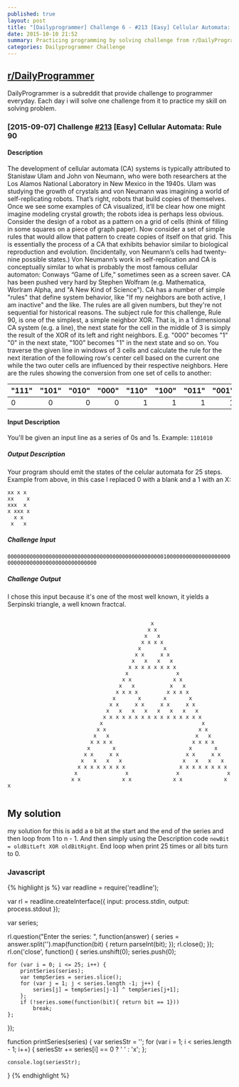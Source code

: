 ```yaml
---
published: true
layout: post
title: "[Dailyprogrammer] Challenge 6 - #213 [Easy] Cellular Automata: Rule 90"
date: 2015-10-10 21:52
summary: Practicing programming by solving challenge from r/DailyProgrammer
categories: Dailyprogrammer Challenge
---
```


## [r/DailyProgrammer](https://www.reddit.com/r/DailyProgrammer)

DailyProgrammer is a subreddit that provide challenge to programmer everyday. Each day i will solve one challenge from it to practice my skill on solving problem. 

### [2015-09-07] Challenge [#213](https://www.reddit.com/r/dailyprogrammer/comments/3jz8tt/20150907_challenge_213_easy_cellular_automata/) [Easy] Cellular Automata: Rule 90

#### Description

The development of cellular automata (CA) systems is typically attributed to Stanisław Ulam and John von Neumann, who were both researchers at the Los Alamos National Laboratory in New Mexico in the 1940s. Ulam was studying the growth of crystals and von Neumann was imagining a world of self-replicating robots. That’s right, robots that build copies of themselves. Once we see some examples of CA visualized, it’ll be clear how one might imagine modeling crystal growth; the robots idea is perhaps less obvious. Consider the design of a robot as a pattern on a grid of cells (think of filling in some squares on a piece of graph paper). Now consider a set of simple rules that would allow that pattern to create copies of itself on that grid. This is essentially the process of a CA that exhibits behavior similar to biological reproduction and evolution. (Incidentally, von Neumann’s cells had twenty-nine possible states.) Von Neumann’s work in self-replication and CA is conceptually similar to what is probably the most famous cellular automaton: Conways “Game of Life,” sometimes seen as a screen saver. CA has been pushed very hard by Stephen Wolfram (e.g. Mathematica, Worlram Alpha, and "A New Kind of Science").
CA has a number of simple "rules" that define system behavior, like "If my neighbors are both active, I am inactive" and the like. The rules are all given numbers, but they're not sequential for historical reasons.
The subject rule for this challenge, Rule 90, is one of the simplest, a simple neighbor XOR. That is, in a 1 dimensional CA system (e.g. a line), the next state for the cell in the middle of 3 is simply the result of the XOR of its left and right neighbors. E.g. "000" becomes "1" "0" in the next state, "100" becomes "1" in the next state and so on. You traverse the given line in windows of 3 cells and calculate the rule for the next iteration of the following row's center cell based on the current one while the two outer cells are influenced by their respective neighbors. Here are the rules showing the conversion from one set of cells to another:

| "111" | "101" | "010" | "000" | "110" | "100" | "011" | "001" |
|:------|:-----:|------:|------:|------:|------:|------:|------:|
|   0   |   0   |   0   |   0   |   1   |   1   |   1   |   1   |

#### Input Description

You'll be given an input line as a series of 0s and 1s. Example:
`1101010`

##### Output Description

Your program should emit the states of the celular automata for 25 steps. Example from above, in this case I replaced 0 with a blank and a 1 with an X:

~~~~
xx x x
xx    x
xxx  x
x xxx x
  x x
 x   x
~~~~

##### Challenge Input

`00000000000000000000000000000000000000000000000001000000000000000000000000000000000000000000000000`

##### Challenge Output

I chose this input because it's one of the most well known, it yields a Serpinski triangle, a well known fractcal.

~~~~~

                                             x
                                            x x
                                           x   x
                                          x x x x
                                         x       x
                                        x x     x x
                                       x   x   x   x
                                      x x x x x x x x
                                     x               x
                                    x x             x x
                                   x   x           x   x
                                  x x x x         x x x x
                                 x       x       x       x
                                x x     x x     x x     x x
                               x   x   x   x   x   x   x   x
                              x x x x x x x x x x x x x x x x
                             x                               x
                            x x                             x x
                           x   x                           x   x
                          x x x x                         x x x x
                         x       x                       x       x
                        x x     x x                     x x     x x
                       x   x   x   x                   x   x   x   x
                      x x x x x x x x                 x x x x x x x x
                     x               x               x               x
                    x x             x x             x x             x x
                    
~~~~~

## My solution

my solution for this is add a `0` bit at the start and the end of the series and then loop from 1 to n - 1. And then 
simply using the Description code `newBit = oldBitLeft XOR oldBitRight`. End loop when print 25 times or all bits turn to 0.

### Javascript

{% highlight js %}
var readline = require('readline');

var rl = readline.createInterface({
  input: process.stdin,
  output: process.stdout
});

var series;

rl.question("Enter the series: ", function(answer) {
  series = answer.split('').map(function(bit) {
      return parseInt(bit);
  });
  rl.close();
});
rl.on('close', function() {
    series.unshift(0);
    series.push(0);

    for (var i = 0; i <= 25; i++) {
        printSeries(series);
        var tempSeries = series.slice();
        for (var j = 1; j < series.length -1; j++) {
            series[j] = tempSeries[j-1] ^ tempSeries[j+1];
        };
        if (!series.some(function(bit){ return bit == 1}))
            break;
    };
});

function printSeries(series) {
    var seriesStr = '';
    for (var i = 1; i < series.length - 1; i++) {
        seriesStr += series[i] == 0 ? ' ' : 'x';
    };

    console.log(seriesStr);
}
{% endhighlight %}